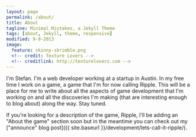```yaml
---
layout: page
permalink: /about/
title: About
tagline: Minimal Mistakes, a Jekyll Theme
tags: [about, Jekyll, theme, responsive]
modified: 9-9-2013
image:
  feature: skinny-skrimble.png
  <!-- credit: Texture Lovers -->
  <!-- creditlink: http://texturelovers.com -->
---
```

I'm Stefan. I'm a web developer working at a startup in Austin.
In my free time I work on a game, a game that I'm for now calling Ripple.
This will be a place for me to write about all the aspects of game development that I'm working on and all the discoveries I'm making (that are interesting enough to blog about) along the way.
Stay tuned.

If you're looking for a description of the game, Ripple, I'll be adding an "About the game" section soon but in the meantime you can check out my ["announce" blog post]({{ site.baseurl }}/development/lets-call-it-ripple/).